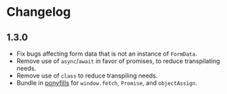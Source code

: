 # Changelog

## 1.3.0

- Fix bugs affecting form data that is not an instance of `FormData`.
- Remove use of `async`/`await` in favor of promises, to reduce transpilating needs.
- Remove use of `class` to reduce transpiling needs.
- Bundle in [ponyfills](https://github.com/sindresorhus/ponyfill) for `window.fetch`, `Promise`, and `objectAssign`.
